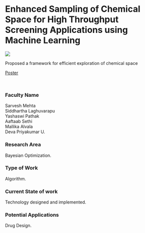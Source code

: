 # Enhanced Sampling of Chemical Space for High Throughput Screening Applications using Machine Learning

![](https://i.imgur.com/UkRVkQH.png)

Proposed a framework for efficient exploration of chemical space

[Poster](09.%20Enhanced%20Sampling%20of%20Chemical%20Space%20for%20High%20Throughput%20Screening%20Applications%20using%20Machine%20Learning.pdf)

<br>


### Faculty Name

Sarvesh Mehta<br>
Siddhartha Laghuvarapu<br>
Yashaswi Pathak<br>
Aaftaab Sethi<br>
Mallika Alvala<br>
Deva Priyakumar U.


### Research Area

Bayesian Optimization.


### Type of Work

Algorithm.


### Current State of work

Technology designed and implemented.


### Potential Applications

Drug Design.
